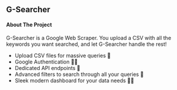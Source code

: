 ## G-Searcher

#### About The Project

G-Searcher is a Google Web Scraper. You upload a CSV with all the keywords you want searched, and let G-Searcher handle the rest!

- Upload CSV files for massive queries 📝
- Google Authentication 👮‍♀️
- Dedicated API endpoints 🎯
- Advanced filters to search through all your queries 🔎
- Sleek modern dashboard for your data needs 👩‍🏫
